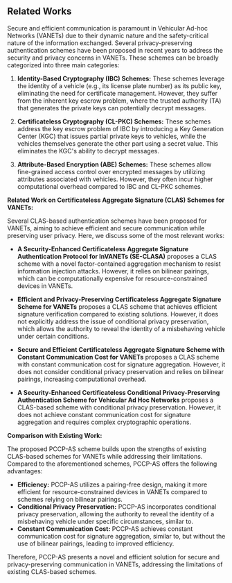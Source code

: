 ## Related Works

Secure and efficient communication is paramount in Vehicular Ad-hoc Networks (VANETs) due to their dynamic nature and the safety-critical nature of the information exchanged. Several privacy-preserving authentication schemes have been proposed in recent years to address the security and privacy concerns in VANETs. These schemes can be broadly categorized into three main categories:

1. **Identity-Based Cryptography (IBC) Schemes:** These schemes leverage the identity of a vehicle (e.g., its license plate number) as its public key, eliminating the need for certificate management. However, they suffer from the inherent key escrow problem, where the trusted authority (TA) that generates the private keys can potentially decrypt messages.

2. **Certificateless Cryptography (CL-PKC) Schemes:** These schemes address the key escrow problem of IBC by introducing a Key Generation Center (KGC) that issues partial private keys to vehicles, while the vehicles themselves generate the other part using a secret value. This eliminates the KGC's ability to decrypt messages.

3. **Attribute-Based Encryption (ABE) Schemes:** These schemes allow fine-grained access control over encrypted messages by utilizing attributes associated with vehicles. However, they often incur higher computational overhead compared to IBC and CL-PKC schemes.

**Related Work on Certificateless Aggregate Signature (CLAS) Schemes for VANETs:**

Several CLAS-based authentication schemes have been proposed for VANETs, aiming to achieve efficient and secure communication while preserving user privacy. Here, we discuss some of the most relevant works:

* **A Security-Enhanced Certificateless Aggregate Signature Authentication Protocol for InVANETs (SE-CLASA)** proposes a CLAS scheme with a novel factor-contained aggregation mechanism to resist information injection attacks. However, it relies on bilinear pairings, which can be computationally expensive for resource-constrained devices in VANETs.

* **Efficient and Privacy-Preserving Certificateless Aggregate Signature Scheme for VANETs** proposes a CLAS scheme that achieves efficient signature verification compared to existing solutions. However, it does not explicitly address the issue of conditional privacy preservation, which allows the authority to reveal the identity of a misbehaving vehicle under certain conditions.

* **Secure and Efficient Certificateless Aggregate Signature Scheme with Constant Communication Cost for VANETs** proposes a CLAS scheme with constant communication cost for signature aggregation. However, it does not consider conditional privacy preservation and relies on bilinear pairings, increasing computational overhead.

* **A Security-Enhanced Certificateless Conditional Privacy-Preserving Authentication Scheme for Vehicular Ad Hoc Networks** proposes a CLAS-based scheme with conditional privacy preservation. However, it does not achieve constant communication cost for signature aggregation and requires complex cryptographic operations.

**Comparison with Existing Work:**

The proposed PCCP-AS scheme builds upon the strengths of existing CLAS-based schemes for VANETs while addressing their limitations. Compared to the aforementioned schemes, PCCP-AS offers the following advantages:

* **Efficiency:** PCCP-AS utilizes a pairing-free design, making it more efficient for resource-constrained devices in VANETs compared to schemes relying on bilinear pairings.
* **Conditional Privacy Preservation:** PCCP-AS incorporates conditional privacy preservation, allowing the authority to reveal the identity of a misbehaving vehicle under specific circumstances, similar to.
* **Constant Communication Cost:** PCCP-AS achieves constant communication cost for signature aggregation, similar to, but without the use of bilinear pairings, leading to improved efficiency.

Therefore, PCCP-AS presents a novel and efficient solution for secure and privacy-preserving communication in VANETs, addressing the limitations of existing CLAS-based schemes.
